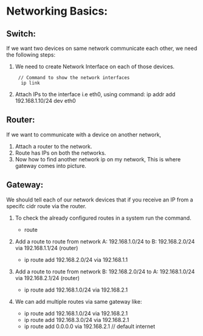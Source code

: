# Networking Basics:

## Switch:
If we want two devices on same network communicate each other, we need the following steps:
1. We need to create Network Interface on each of those devices.

        // Command to show the network interfaces
         ip link 
2. Attach IPs to the interface i.e eth0, using command:
    ip addr add 192.168.1.10/24 dev eth0

## Router:
If we want to communicate with a device on another network,
1. Attach a router to the network.
2. Route has IPs on both the networks.
3. Now how to find another network ip on my network, This is where gateway comes into picture.

## Gateway:
We should tell each of our network devices that if you receive an IP from a specifc cidr route via the router.
1. To check the already configured routes in a system run the command.

    - route
2. Add a route to route from network A: 192.168.1.0/24 to B: 192.168.2.0/24 via 192.168.1.1/24 (router)

    - ip route add 192.168.2.0/24 via 192.168.1.1
3. Add a route to route from network B: 192.168.2.0/24 to A: 192.168.1.0/24 via 192.168.2.1/24 (router)

    - ip route add 192.168.1.0/24 via 192.168.2.1
4. We can add multiple routes via same gateway like:

    - ip route add 192.168.1.0/24 via 192.168.2.1
    - ip route add 192.168.3.0/24 via 192.168.2.1
    - ip route add 0.0.0.0 via 192.168.2.1 // default internet
